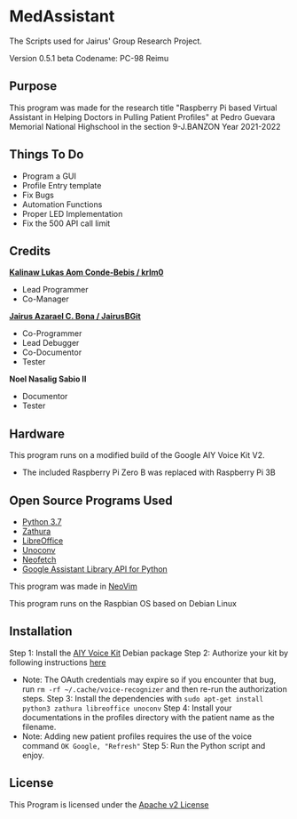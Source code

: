# MedAssistant
The Scripts used for Jairus' Group Research Project.

Version 0.5.1 beta
Codename: PC-98 Reimu

## Purpose
This program was made for the research title "Raspberry Pi based Virtual Assistant in Helping Doctors in Pulling Patient Profiles" at Pedro Guevara Memorial National Highschool in the section 9-J.BANZON Year 2021-2022

## Things To Do
- Program a GUI
- Profile Entry template
- Fix Bugs
- Automation Functions
- Proper LED Implementation
- Fix the 500 API call limit

## Credits

[**Kalinaw Lukas Aom Conde-Bebis / krlm0**](https://github.com/krlm0)
 - Lead Programmer
 - Co-Manager

[**Jairus Azarael C. Bona / JairusBGit**](https://github.com/JairusBGit)
 - Co-Programmer
 - Lead Debugger
 - Co-Documentor
 - Tester

**Noel Nasalig Sabio II**
 - Documentor
 - Tester

## Hardware
This program runs on a modified build of the Google AIY Voice Kit V2.

- The included Raspberry Pi Zero B was replaced with Raspberry Pi 3B

## Open Source Programs Used
- [Python 3.7](https://www.python.org/)
- [Zathura](https://github.com/pwmt/zathura)
- [LibreOffice](https://github.com/LibreOffice)
- [Unoconv](https://github.com/unoconv/unoconv)
- [Neofetch](https://github.com/dylanaraps/neofetch)
- [Google Assistant Library API for Python](https://github.com/googlesamples/assistant-sdk-python)

This program was made in [NeoVim](https://github.com/neovim/neovim)

This program runs on the Raspbian OS based on Debian Linux

## Installation
Step 1: Install the [AIY Voice Kit](https://github.com/google/aiyprojects-raspbian/releases) Debian package
Step 2: Authorize your kit by following instructions [here](https://aiyprojects.withgoogle.com/voice/#assembly-guide)
  * Note: The OAuth credentials may expire so if you encounter that bug, run `rm -rf ~/.cache/voice-recognizer` and then re-run the authorization steps.
Step 3: Install the dependencies with `sudo apt-get install python3 zathura libreoffice unoconv`
Step 4: Install your documentations in the profiles directory with the patient name as the filename.
  * Note: Adding new patient profiles requires the use of the voice command `OK Google, "Refresh"`
Step 5: Run the Python script and enjoy.

## License
This Program is licensed under the [Apache v2 License](http://www.apache.org/licenses)
